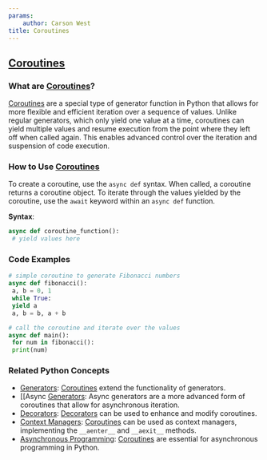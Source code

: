 ```yaml
---
params:
	author: Carson West
title: Coroutines
--- 
```

## [Coroutines](./../coroutines/)

### What are [Coroutines](./../coroutines/)?
 [Coroutines](./../coroutines/) are a special type of generator function in Python that allows for more flexible and efficient iteration over a sequence of values. Unlike regular generators, which only yield one value at a time, coroutines can yield multiple values and resume execution from the point where they left off when called again. This enables advanced control over the iteration and suspension of code execution.

### How to Use [Coroutines](./../coroutines/)
To create a coroutine, use the `async def` syntax. When called, a coroutine returns a coroutine object. To iterate through the values yielded by the coroutine, use the `await` keyword within an `async def` function.

**Syntax**:
```python
async def coroutine_function():
 # yield values here
```

### Code Examples
```python
# simple coroutine to generate Fibonacci numbers
async def fibonacci():
 a, b = 0, 1
 while True:
 yield a
 a, b = b, a + b
```

```python
# call the coroutine and iterate over the values
async def main():
 for num in fibonacci():
 print(num)
```

### Related Python Concepts

- [Generators](./../generators/): [Coroutines](./../coroutines/) extend the functionality of generators.
- [[Async [Generators](./../generators/): Async generators are a more advanced form of coroutines that allow for asynchronous iteration.
- [Decorators](./../decorators/): [Decorators](./../decorators/) can be used to enhance and modify coroutines.
- [Context Managers](./../context-managers/): [Coroutines](./../coroutines/) can be used as context managers, implementing the `__aenter__` and `__aexit__` methods.
- [Asynchronous Programming](./../asynchronous-programming/): [Coroutines](./../coroutines/) are essential for asynchronous programming in Python.